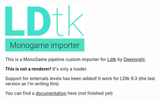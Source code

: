 ![LDtk Monogame Importer](/docfx_project/images/logo%20small.png)

This is a MonoGame pipeline custom importer for [Ldtk](https://ldtk.io/) by [Deepnight](https://deepnight.net/).

**This is not a renderer!** It's only a loader.

Support for externals levels has been added! It work for LDtk 9.3 (the last version as I'm writing this)

You can find a [documentation](https://chamalowmoelleux.github.io/MonoGame-LDtk-Importer) here (not finished yet)
